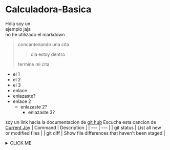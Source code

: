 # Calculadora-Basica
Hola soy un   
ejemplo 
jaja   
no he utilizado el 
markdown

>concantenando una cita  
>
>> ola estoy dentro  
>
> termine mi cita
- el 1
- el 2
- el 3
- enlace    
- enlazaste?
- enlace 2
    - enlazaste 2?
        - enlazaste 3?  

soy un link hacia la documentacion de [git hub](https://docs.github.com/es/get-started/writing-on-github/getting-started-with-writing-and-formatting-on-github/basic-writing-and-formatting-syntax#quoting-text)
Escucha esta cancion de  [Current Joy](https://www.youtube.com/watch?v=n1h1AOeVQ38)
| Command | Description |
| --- | --- |
| git status | List all new or modified files |
| git diff | Show file differences that haven't been staged |
<details><summary>CLICK ME</summary>
<p>

#### We can hide anything, even code!

```java
   System.out.println("Hello World");
```

</p>
</details>

